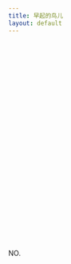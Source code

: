 ```yaml
---
title: 早起的鸟儿
layout: default
---
```

<div class="col-md-9">
<div id="myChart" style="width:100%;height:400px"><ul></ul></div>
<div id="moji_morning_title" style="display: none;">
<p>坐标：东经<span class="longitude"></span>   北纬<span class="latitude"></span></p>
<p>地址：<span class="location"></span></p>
<p>时间：<span class="time"></span></p>
</div>
</div>
<div class="col-md-3">
<div id="moji_morning">
    <div class="picture"></div>
    <p >NO.<span class="NO"></span> <span class="province"></span> <span class="time"></span></p>
</div>
</div>

<script src="{{ site.storage }}/assets/lib/echarts/full.min.js"></script>
<script src="{{ site.storage }}/assets/lib/echarts/china.js"></script>

<script type="text/javascript">
var option = {
    title: {
        text: '早起的鸟儿',
        subtext: "数据来自墨迹天气",
        left: 'center'
    },
    tooltip: {
        trigger: 'item',
        formatter: '{b}'
    },
    series: [
        {
            name: '中国',
            type: 'map',
            mapType: 'china',
            selectedMode : 'multiple',
            label: {
                normal: {
                    show: true
                },
                emphasis: {
                    show: true
                }
            }
        }
    ]
};
function setArrow(picture){
    switch (picture.province_name) {
        case "内蒙古自治区":
            return {coord: [picture.longitude-3, picture.latitude+3]};
            break;
        case "新疆维吾尔自治区":
        case "贵州省":
        case "云南省":
        case "西藏自治区":
            return {coord: [picture.longitude-8, picture.latitude]};
            break;
        case "山东省":
        case "海南省":
        case "江苏省":
        case "上海市":
        case "浙江省":
        case "福建省":
            return {coord: [picture.longitude+5, picture.latitude]};
            break;
        default:
            return {coord: [picture.longitude+10, picture.latitude]};
    }
}
function isInside(picture){
    return -1 < ["四川省","湖北省","湖南省","重庆市","陕西省","山西省","青海省","甘肃省"].indexOf(picture.province_name)
}
function setMarkPoint(picture){
    if(!isInside(picture))return null;
    return {
        symbol: 'pin',
        symbolSize: picture.city_name.length*20,
        label: {
            normal: {
                show: true,
                formatter: function(d) {
                    return picture.city_name
                }
            }
        },
        itemStyle: {
            emphasis: {
                borderColor: '#ddd',
                borderWidth: 5
            }
        },
        data: [{
                name:  picture.city_name,
                coord: [picture.longitude,picture.latitude]
            }
        ]
    };
}
function setMarkLine(picture) {
    if(isInside(picture))return null;
    return {
        symbol: ["circle","arrow"],
        data: [
            [{
                name:  picture.city_name,
                coord: [picture.longitude,picture.latitude]
            },setArrow(picture)]
        ]
    };
}
function setLocation(picture){
    myChart = echarts.init(document.getElementById("myChart"));
    myChart.setOption(option);
    myChart.setOption({
        series: [{
            center: [picture.longitude,picture.latitude],
            zoom: 4,
            data:[
                {name: picture.province_name.replace(/省|市|自治区/,''), selected: true}
            ],
            markLine:  setMarkLine(picture),
            markPoint: setMarkPoint(picture),
            animationDurationUpdate: 1000,
            animationEasingUpdate: 'cubicInOut',
        }]
    });
}
window.addEventListener('load', function(){
    function get_picture(id, index){
        $.ajax({
            async: true,
            url: "//fetch.applinzi.com/moji/get_picture.php",
            data:{id:id},
            dataType: "jsonp",
            success:function(data){
                var picture = data.picture;
                var cdn = {
                    webp: "//cdn.moji002.com/images/webp/simgs/",
                    jpg: "//cdn.moji002.com/images/sthumb/"
                };
                var src = picture["path"].slice(-3)=="jpg"?cdn["jpg"]:cdn["webp"];
                    src+= picture["path"];
                console.log(picture.province_name);
                setLocation(picture);
                $("#moji_morning_title .longitude").text(picture.longitude);
                $("#moji_morning_title .latitude").text(picture.latitude);
                $("#moji_morning_title .location").text(picture.location);
                $("#moji_morning_title .time").text((new Date(picture.create_time)).toLocaleString());
                $("#moji_morning .picture").html("<img src="+src+"><br /><br />");
                $("#moji_morning .time").text((new Date(picture.create_time)).toLocaleTimeString().slice(2,-3));
                $("#moji_morning .NO").text(index);
                $("#moji_morning .province").text(picture.province_name);
                $("#moji_morning_title").show();
                $("#moji_morning p").show();
            }
        })
    };
    $.ajax({
        async: true,
        url: "//fetch.applinzi.com/moji/morning.php",
        dataType: "jsonp",
        success:function(data){
            data.sort(function(a,b){
                return a["create_time"] - b["create_time"]
            });
            for (var i = 1; i < 1000; i++) {
                $("#moji_morning_title").hide();
                $("#moji_morning p").hide();
                data[i]["id"]!=data[i+1]["id"] && setTimeout(get_picture,2000*i,data[i]["id"],i)
            }
        }
    })

});
</script>
